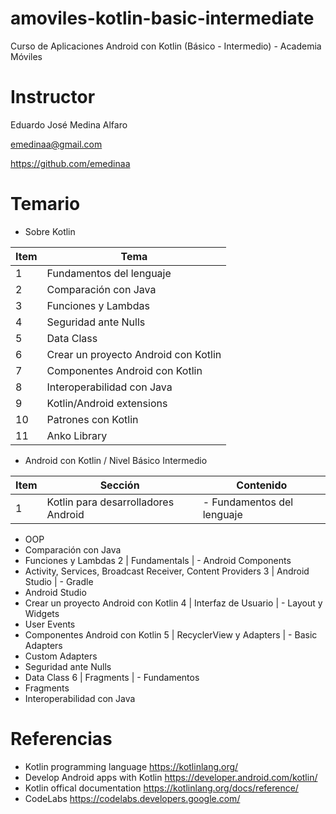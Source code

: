 # amoviles-kotlin-basic-intermediate
Curso de Aplicaciones Android con Kotlin (Básico - Intermedio) - Academia Móviles

# Instructor
Eduardo José Medina Alfaro

emedinaa@gmail.com

https://github.com/emedinaa

# Temario

- Sobre Kotlin

Item | Tema
------------ | -------------
1 | Fundamentos del lenguaje
2 | Comparación con Java
3 | Funciones y Lambdas
4 | Seguridad ante Nulls
5 | Data Class
6 | Crear un proyecto Android con Kotlin
7 | Componentes Android con Kotlin
8 | Interoperabilidad con Java
9 | Kotlin/Android extensions
10 | Patrones con Kotlin
11 | Anko Library

- Android con Kotlin / Nivel Básico Intermedio

Item | Sección | Contenido
------------ | ------------- | -------------
1 | Kotlin para desarrolladores Android | - Fundamentos del lenguaje 
- OOP 
- Comparación con Java 
- Funciones y Lambdas
2 | Fundamentals | - Android Components
 - Activity, Services, Broadcast Receiver, Content Providers
3 | Android Studio | - Gradle 
- Android Studio 
- Crear un proyecto Android con Kotlin
4 | Interfaz de Usuario | - Layout y Widgets 
- User Events 
- Componentes Android con Kotlin
5 | RecyclerView y Adapters | - Basic Adapters 
- Custom Adapters 
- Seguridad ante Nulls 
- Data Class
6 | Fragments | - Fundamentos 
- Fragments 
- Interoperabilidad con Java

# Referencias 

- Kotlin programming language https://kotlinlang.org/
- Develop Android apps with Kotlin https://developer.android.com/kotlin/
- Kotlin offical documentation https://kotlinlang.org/docs/reference/
- CodeLabs https://codelabs.developers.google.com/
